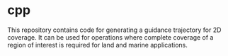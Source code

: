 # cpp
This repository contains code for generating a guidance trajectory for 2D coverage. It can be used for operations where complete coverage of a region of interest is required for land and marine applications.
